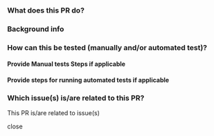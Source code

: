 ### What does this PR do?

<!-- Provide information of what the changes in this PR do. This may include both code changes and 
application behavior -->

### Background info

<!-- Provide relevant information for this PR, such as why it was opened, reasons for the changes, what
needs to noted moving forward, etc. -->

### How can this be tested (manually and/or automated test)?

<!-- Provide steps to manually test the changes if applicable -->
#### Provide Manual tests Steps if applicable

<!-- Provide steps to run our test tools to test the changes if applicable -->
#### Provide steps for running automated tests if applicable

### Which issue(s) is/are related to this PR?

<!-- List the issues with #<issue-number> -->
This PR is/are related to issue(s)

<!-- List close #<issue-number> for the issues that can be closed by this PR -->
close
